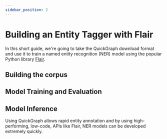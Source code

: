 ```yaml
---
sidebar_position: 2
---
```

# Building an Entity Tagger with Flair

In this short guide, we're going to take the QuickGraph download format and use it to train a named entity recognition (NER) model using the popular Python library [Flair](https://github.com/flairNLP/flair).

## Building the corpus

## Model Training and Evaluation

## Model Inference

Using QuickGraph allows rapid entity annotation and by using high-performing, low-code, APIs like Flair, NER models can be developed extremely quickly.
